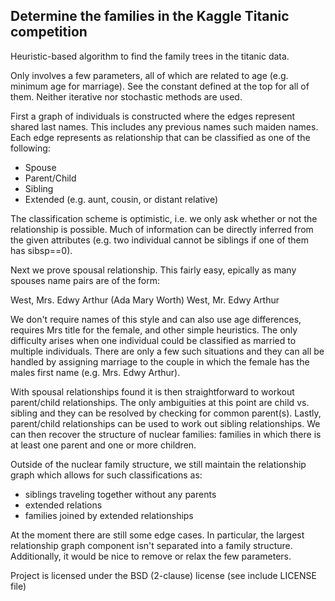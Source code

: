 Determine the families in the Kaggle Titanic competition
------------------------------------------------------------
Heuristic-based algorithm to find the family trees in the titanic data.

Only involves a few parameters, all of which are related to age
(e.g. minimum age for marriage). See the constant defined at the
top for all of them. Neither iterative nor stochastic methods are
used.

First a graph of individuals is constructed where the edges represent
shared last names. This includes any previous names such maiden names.
Each edge represents as relationship that can be classified as one
of the following:
   * Spouse
   * Parent/Child
   * Sibling
   * Extended (e.g. aunt, cousin, or distant relative)

The classification scheme is optimistic, i.e. we only ask
whether or not the relationship is possible. Much of information
can be directly inferred from the given attributes (e.g. two
individual cannot be siblings if one of them has sibsp==0).

Next we prove spousal relationship. This fairly easy, epically
as many spouses name pairs are of the form:

   West, Mrs. Edwy Arthur (Ada Mary Worth)
   West, Mr. Edwy Arthur

We don't require names of this style and can also use age differences,
requires Mrs title for the female, and other simple heuristics.
The only difficulty arises when one individual could be classified as
married to multiple individuals. There are only a few such situations and
they can all be handled by assigning marriage to the couple in which the
female has the males first name (e.g. Mrs. Edwy Arthur).

With spousal relationships found it is then straightforward to workout
parent/child relationships. The only ambiguities at this point are
child vs. sibling and they can be resolved by checking for common
parent(s). Lastly, parent/child relationships can be used to work out
sibling relationships. We can then recover the structure of nuclear
families: families in which there is at least one parent and one or more
children.

Outside of the nuclear family structure, we still maintain the
relationship graph which allows for such classifications as:
  * siblings traveling together without any parents
  * extended relations
  * families joined by extended relationships

At the moment there are still some edge cases. In particular, the largest
relationship graph component isn't separated into a family structure.
Additionally, it would be nice to remove or relax the few parameters.

Project is licensed under the BSD (2-clause) license
(see include LICENSE file)
